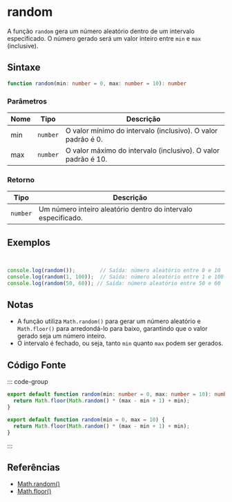 # random

A função `random` gera um número aleatório dentro de um intervalo especificado. O número gerado será um valor inteiro entre `min` e `max` (inclusive).

## Sintaxe

```typescript
function random(min: number = 0, max: number = 10): number
```

### Parâmetros

| Nome  | Tipo     | Descrição                                      |
|-------|----------|------------------------------------------------|
| min   | `number` | O valor mínimo do intervalo (inclusivo). O valor padrão é 0. |
| max   | `number` | O valor máximo do intervalo (inclusivo). O valor padrão é 10. |

### Retorno

| Tipo    | Descrição                                      |
|---------|------------------------------------------------|
| `number` | Um número inteiro aleatório dentro do intervalo especificado. |

## Exemplos

```typescript


console.log(random());        // Saída: número aleatório entre 0 e 10
console.log(random(1, 100));  // Saída: número aleatório entre 1 e 100
console.log(random(50, 60)); // Saída: número aleatório entre 50 e 60
```

## Notas

- A função utiliza `Math.random()` para gerar um número aleatório e `Math.floor()` para arredondá-lo para baixo, garantindo que o valor gerado seja um número inteiro.
- O intervalo é fechado, ou seja, tanto `min` quanto `max` podem ser gerados.

## Código Fonte

::: code-group
```typescript
export default function random(min: number = 0, max: number = 10): number {
  return Math.floor(Math.random() * (max - min + 1) + min);
}
```

```javascript
export default function random(min = 0, max = 10) {
  return Math.floor(Math.random() * (max - min + 1) + min);
}
```
::: 

## Referências

- [Math.random()](https://developer.mozilla.org/pt-BR/docs/Web/JavaScript/Reference/Global_Objects/Math/random)
- [Math.floor()](https://developer.mozilla.org/pt-BR/docs/Web/JavaScript/Reference/Global_Objects/Math/floor)